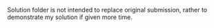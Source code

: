 Solution folder is not intended to replace original submission, rather to demonstrate my solution if given more time.
